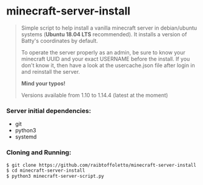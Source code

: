 # minecraft-server-install
> Simple script to help install a vanilla minecraft server in debian/ubuntu systems (**Ubuntu 18.04 LTS** recommended).
> It installs a version of Batty's coordinates by default.
>
> To  operate the server properly as an admin, be sure to know your minecraft UUID and your exact
> USERNAME before the install. If you don't know it, then have a look at the usercache.json file after
> login in and reinstall the server.
>
> **Mind your typos!**
>
> Versions available from 1.10 to 1.14.4 (latest at the moment)

### Server initial dependencies:
* git
* python3
* systemd

### Cloning and Running:
```bash
$ git clone https://github.com/raibtoffoletto/minecraft-server-install.git
$ cd minecraft-server-install
$ python3 minecraft-server-script.py
```
